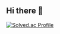 ## Hi there 👋

[![Solved.ac Profile](http://mazassumnida.wtf/api/v2/generate_badge?boj=thundevistan)](https://solved.ac/thundevistan/)

<!--
**pepe6500/pepe6500** is a ✨ _special_ ✨ repository because its `README.md` (this file) appears on your GitHub profile.

Here are some ideas to get you started:

- 🔭 I’m currently working on ...
- 🌱 I’m currently learning ...
- 👯 I’m looking to collaborate on ...
- 🤔 I’m looking for help with ...
- 💬 Ask me about ...
- 📫 How to reach me: ...
- 😄 Pronouns: ...
- ⚡ Fun fact: ...
-->
